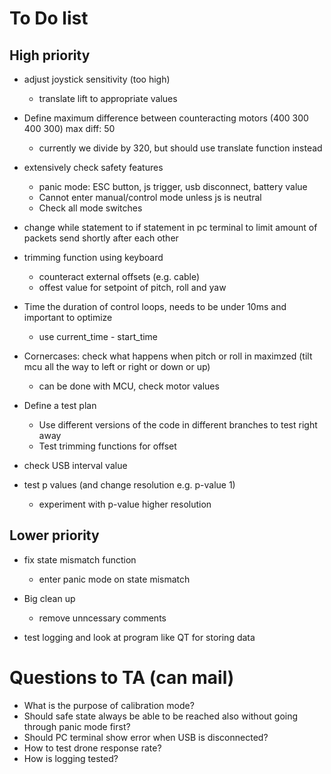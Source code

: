 # To Do list

## High priority

- adjust joystick sensitivity (too high)
	- translate lift to appropriate values

- Define maximum difference between counteracting motors (400 300 400 300) max diff: 50
	- currently we divide by 320, but should use translate function instead

- extensively check safety features
	- panic mode: ESC button, js trigger, usb disconnect, battery value
	- Cannot enter manual/control mode unless js is neutral
	- Check all mode switches

- change while statement to if statement in pc terminal to limit amount of packets send shortly after each other

- trimming function using keyboard
	- counteract external offsets (e.g. cable)
	- offest value for setpoint of pitch, roll and yaw

- Time the duration of control loops, needs to be under 10ms and important to optimize
	- use current_time - start_time

- Cornercases: check what happens when pitch or roll in maximzed (tilt mcu all the way to left or right or down or up)
	- can be done with MCU, check motor values

- Define a test plan
	- Use different versions of the code in different branches to test right away
	- Test trimming functions for offset

- check USB interval value

- test p values (and change resolution e.g. p-value 1)
	- experiment with p-value higher resolution

## Lower priority

- fix state mismatch function
	- enter panic mode on state mismatch

- Big clean up 
	- remove unncessary comments

- test logging and look at program like QT for storing data

# Questions to TA (can mail)

- What is the purpose of calibration mode?
- Should safe state always be able to be reached also without going through panic mode first?
- Should PC terminal show error when USB is disconnected?
- How to test drone response rate?
- How is logging tested?
